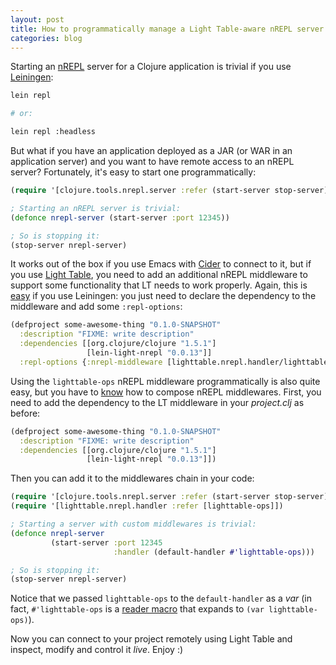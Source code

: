 ```yaml
---
layout: post
title: How to programmatically manage a Light Table-aware nREPL server
categories: blog
---
```


Starting an [nREPL](https://github.com/clojure/tools.nrepl) server for a Clojure application is trivial if you use [Leiningen](https://leiningen.org/):

```bash
lein repl

# or:

lein repl :headless
```

But what if you have an application deployed as a JAR (or WAR in an application server) and you want to have remote access to an nREPL server? Fortunately, it's easy to start one programmatically:

```clojure
(require '[clojure.tools.nrepl.server :refer (start-server stop-server)])

; Starting an nREPL server is trivial:
(defonce nrepl-server (start-server :port 12345))

; So is stopping it:
(stop-server nrepl-server)
```

It works out of the box if you use Emacs with [Cider](https://github.com/clojure-emacs/cider) to connect to it, but if you use [Light Table](https://www.lighttable.com/), you need to add an additional nREPL middleware to support some functionality that LT needs to work properly. Again, this is [easy](https://docs.lighttable.com/#how) if you use Leiningen: you just need to declare the dependency to the middleware and add some `:repl-options`:

```clojure
(defproject some-awesome-thing "0.1.0-SNAPSHOT"
  :description "FIXME: write description"
  :dependencies [[org.clojure/clojure "1.5.1"]
                 [lein-light-nrepl "0.0.13"]] 
  :repl-options {:nrepl-middleware [lighttable.nrepl.handler/lighttable-ops]})

```

Using the `lighttable-ops` nREPL middleware programmatically is also quite easy, but you have to [know](https://github.com/clojure/tools.nrepl#middleware) how to compose nREPL middlewares. First, you need to add the dependency to the LT middleware in your *project.clj* as before:

```clojure
(defproject some-awesome-thing "0.1.0-SNAPSHOT"
  :description "FIXME: write description"
  :dependencies [[org.clojure/clojure "1.5.1"]
                 [lein-light-nrepl "0.0.13"]])
```

Then you can add it to the middlewares chain in your code:

```clojure
(require '[clojure.tools.nrepl.server :refer (start-server stop-server)])
(require '[lighttable.nrepl.handler :refer [lighttable-ops]])

; Starting a server with custom middlewares is trivial:
(defonce nrepl-server 
         (start-server :port 12345
                       :handler (default-handler #'lighttable-ops)))

; So is stopping it:
(stop-server nrepl-server)
```

Notice that we passed `lighttable-ops` to the `default-handler` as a *var* (in fact, `#'lighttable-ops` is a [reader macro](https://clojure.org/reader) that expands to `(var lighttable-ops)`).

Now you can connect to your project remotely using Light Table and inspect, modify and control it *live*. Enjoy :)
